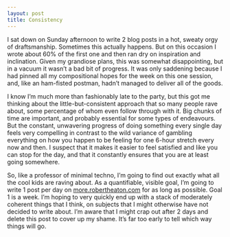 ```yaml
---
layout: post
title: Consistency
---
```

I sat down on Sunday afternoon to write 2 blog posts in a hot, sweaty orgy of draftsmanship. Sometimes this actually happens. But on this occasion I wrote about 60% of the first one and then ran dry on inspiration and inclination. Given my grandiose plans, this was somewhat disappointing, but in a vacuum it wasn’t a bad bit of progress. It was only saddening because I had pinned all my compositional hopes for the week on this one session, and, like an ham-fisted postman, hadn’t managed to deliver all of the goods.

I know I’m much more than fashionably late to the party, but this got me thinking about the little-but-consistent approach that so many people rave about, some percentage of whom even follow through with it. Big chunks of time are important, and probably essential for some types of endeavours. But the constant, unwavering progress of doing something every single day feels very compelling in contrast to the wild variance of gambling everything on how you happen to be feeling for one 6-hour stretch every now and then. I suspect that it makes it easier to feel satisfied and like you can stop for the day, and that it constantly ensures that you are at least going somewhere.

So, like a professor of minimal techno, I’m going to find out exactly what all the cool kids are raving about. As a quantifiable, visible goal, I’m going to write 1 post per day on <a href="more.robertheaton.com">more.robertheaton.com</a> for as long as possible. Goal 1 is a week. I’m hoping to very quickly end up with a stack of moderately coherent things that I think, on subjects that I might otherwise have not decided to write about. I’m aware that I might crap out after 2 days and delete this post to cover up my shame. It’s far too early to tell which way things will go.
